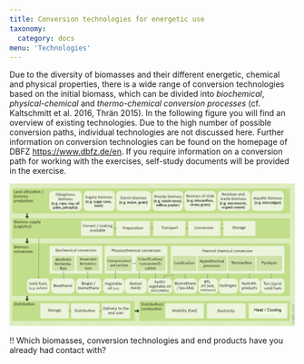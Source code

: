 ```yaml
---
title: Conversion technologies for energetic use
taxonomy:
  category: docs
menu: 'Technologies'
---
```


Due to the diversity of biomasses and their different energetic, chemical and physical properties, there is a wide range of conversion technologies based on the initial biomass, which can be divided into _biochemical_, _physical-chemical_ and _thermo-chemical conversion processes_ (cf. Kaltschmitt et al. 2016, Thrän 2015). In the following figure you will find an overview of existing technologies. Due to the high number of possible conversion paths, individual technologies are not discussed here. Further information on conversion technologies can be found on the homepage of DBFZ https://www.dbfz.de/en. If you require information on a conversion path for working with the exercises, self-study documents will be provided in the exercise.

![](Skript_DBFZ_Konversionstechnologien_en.png?lightbox=800&resize=700&classes=caption "Conversion pathways of biomass. Source: DBFZ 2012")

!! Which biomasses, conversion technologies and end products have you already had contact with?
